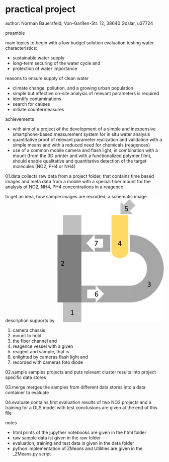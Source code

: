 # practical project

author: Norman Bauersfeld, Von-Garßen-Str. 12, 38640 Goslar, u37724

preamble

main topics to begin with a low budget solution evaluation testing water characteristics:

- sustainable water supply
- long-term securing of the water cycle and
- protection of water importance

reasons to ensure supply of clean water

- climate change, pollution, and a growing urban population
- simple but effective on-site analysis of relevant parameters is required
- identify contaminations
- search for causes
- initiate countermeasures

achievements

- with aim of a project of the development of a simple and inexpensive smartphone-based measurement system for in situ water analysis
- quantitative proof of relevant parameter realization and validation with a simple means and with a reduced need for chemicals (reagences)
- use of a common mobile camera and flash light, in combination with a mount (from the 3D printer and with a functionalized polymer film), should enable qualitative and quantitative detection of the target molecules (NO2, PH4 or NH4)

01.data
collects raw data from a project folder, that contains time based images and meta data from a mobile
with a special fiber mount for the analysis of NO2, NH4, PH4 concentrations in a reagence

to get an idea, how sample images are recorded, a schematic image description supports by
![](doc/media/aperture.png)

1) camera chassis
2) mount to hold
3) the fiber channel and
4) reagence vessel with a given
5) reagent and sample, that is
6) enlighted by cameras flash light and
7) recorded with cameras foto diode

02.sample
samples projects and puts relevant cluster results into project specific data stores

03.merge
merges the samples from different data stores into a data container to evaluate

04.evaluate
contains first evaluation results of two NO2 projects and a training for a OLS model with test
conclusions are given at the end of this file

notes

- html prints of the jupyther notebooks are given in the html folder
- raw sample data ist given in the raw folder
- evaluation, training and test data is given in the data folder
- python implementation of ZMeans and Utilities are given in the _ZMeans.py script
